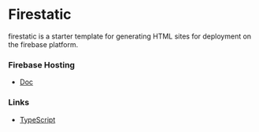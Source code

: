 # Firestatic
firestatic is a starter template for generating HTML sites
for deployment on the firebase platform.

### Firebase Hosting
* [Doc](https://firebase.google.com/docs/hosting/)

### Links
* [TypeScript](https://www.typescriptlang.org/)

